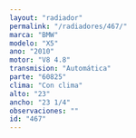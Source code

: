 ```yaml
---
layout: "radiador"
permalink: "/radiadores/467/"
marca: "BMW"
modelo: "X5"
ano: "2010"
motor: "V8 4.8"
transmision: "Automática"
parte: "60825"
clima: "Con clima"
alto: "23"
ancho: "23 1/4"
observaciones: ""
id: "467"
---
```


